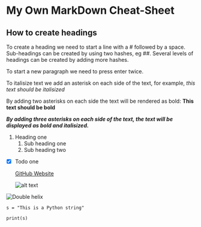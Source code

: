 # My Own MarkDown Cheat-Sheet
## How to create headings
To create a heading we need to start a line with a # followed by a space. Sub-headings can be created by using two hashes, eg ##. Several levels of headings can be created by adding more hashes.

To start a new paragraph we need to press enter twice.

To italisize text we add an asterisk on each side of the text, for example, *this text should be italisized*


By adding two asterisks on each side the text will be rendered as bold: **This text should be bold**

***By adding three asterisks on each side of the text, the text will be displayed as bold and italisized.***

1. Heading one
   1. Sub heading one
   2. Sub heading two
- [x] Todo one
   
   
   [GitHub Website](https://github.com)
   
   ![alt text](https://carpentries.github.io/lesson-example/assets/img/cp-logo-blue.svg "Carpentries Logo")


![Double helix](fig/DNA_double_helix_horizontal.png)
```
s = "This is a Python string"

print(s)

```
